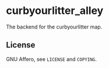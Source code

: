 curbyourlitter_alley
====================

The backend for the curbyourlitter map.

License
-------

GNU Affero, see `LICENSE` and `COPYING`.
